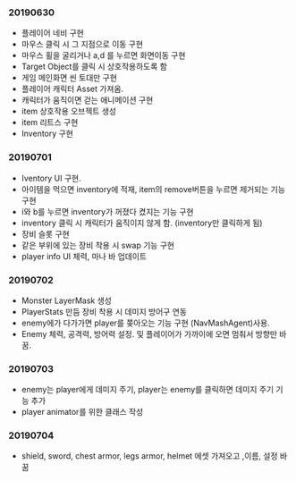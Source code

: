 ### 20190630
+ 플레이어 네비 구현
+ 마우스 클릭 시 그 지점으로 이동 구현
+ 마우스 휠을 굴리거나 a,d 를 누르면 화면이동 구현
+ Target Object를 클릭 시 상호작용하도록 함
+ 게임 메인화면 씬 토대만 구현
+ 플레이어 캐릭터 Asset 가져옴.
+ 캐릭터가 움직이면 걷는 애니메이션 구현
+ item 상호작용 오브젝트 생성
+ item 리트스 구현
+ Inventory 구현

### 20190701
+ Iventory UI 구현.
+ 아이템을 먹으면 inventory에 적재, item의 remove버튼을 누르면 제거되는 기능 구현
+ i와 b를 누르면 inventory가 꺼졌다 켰지는 기능 구현
+ inventory 클릭 시 캐릭터가 움직이지 않게 함. (inventory만 클릭하게 됨)
+ 장비 슬롯 구현
+ 같은 부위에 있는 장비 착용 시 swap 기능 구현
+ player info UI 체력, 마나 바 업데이트

### 20190702
+ Monster LayerMask 생성
+ PlayerStats 만듬 장비 착용 시 데미지 방어구 연동
+ enemy에가 다가가면 player를 쫒아오는 기능 구현 (NavMashAgent)사용.
+ Enemy 체력, 공격력, 방어력 설정. 및 플레이어가 가까이에 오면 멈춰서 방향만 바꿈.

### 20190703
+ enemy는 player에게 데미지 주기, player는 enemy를 클릭하면  데미지 주기 기능 추가
+ player animator를 위한 클래스 작성

### 20190704
+ shield, sword, chest armor, legs armor, helmet 에셋 가져오고 ,이름, 설정 바꿈
